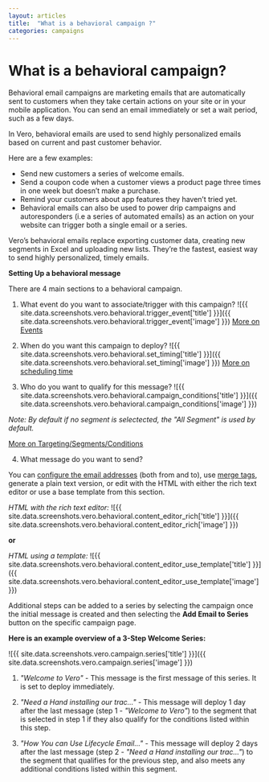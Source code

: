 ```yaml
---
layout: articles
title:  "What is a behavioral campaign ?"
categories: campaigns
---
```


# What is a behavioral campaign?

Behavioral email campaigns are marketing emails that are automatically sent to customers when they take certain actions on your site or in your mobile application. You can send an email immediately or set a wait period, such as a few days.

In Vero, behavioral emails are used to send highly personalized emails based on current and past customer behavior.

Here are a few examples:

- Send new customers a series of welcome emails.
- Send a coupon code when a customer views a product page three times in one week but doesn’t make a purchase.
- Remind your customers about app features they haven’t tried yet.
- Behavioral emails can also be used to power drip campaigns and autoresponders (i.e a series of automated emails) as an action on your website can trigger both a single email or a series.

Vero’s behavioral emails replace exporting customer data, creating new segments in Excel and uploading new lists. They’re the fastest, easiest way to send highly personalized, timely emails.


**Setting Up a behavioral message**

There are 4 main sections to a behavioral campaign.


1. What event do you want to associate/trigger with this campaign?
![{{ site.data.screenshots.vero.behavioral.trigger_event['title'] }}]({{ site.data.screenshots.vero.behavioral.trigger_event['image'] }}) 
[More on Events](/articles/what-are-events.html)

2. When do you want this campaign to deploy?
![{{ site.data.screenshots.vero.behavioral.set_timing['title'] }}]({{ site.data.screenshots.vero.behavioral.set_timing['image'] }}) 
[More on scheduling time](/articles/scheduling-timing.html)

3. Who do you want to qualify for this message?
![{{ site.data.screenshots.vero.behavioral.campaign_conditions['title'] }}]({{ site.data.screenshots.vero.behavioral.campaign_conditions['image'] }}) 

*Note: By default if no segment is selectected, the "All Segment" is used by default.*

[More on Targeting/Segments/Conditions](/articles/create-a-segment.html)

4. What message do you want to send?

You can [configure the email addresses](/articles/adding-to-and-from-email-addresses.html) (both from and to), use [merge tags](/articles/inserting-merge-tags-using-liquid-in-my-emails.html), generate a plain text version, or edit with the HTML with either the rich text editor or use a base template from this section.

*HTML with the rich text editor:*
![{{ site.data.screenshots.vero.behavioral.content_editor_rich['title'] }}]({{ site.data.screenshots.vero.behavioral.content_editor_rich['image'] }}) 

**or**

*HTML using a template:*
![{{ site.data.screenshots.vero.behavioral.content_editor_use_template['title'] }}]({{ site.data.screenshots.vero.behavioral.content_editor_use_template['image'] }}) 


Additional steps can be added to a series by selecting the campaign once the initial message is created and then selecting the **Add Email to Series** button on the specific campaign page.


**Here is an example overview of a 3-Step Welcome Series:**

![{{ site.data.screenshots.vero.campaign.series['title'] }}]({{ site.data.screenshots.vero.campaign.series['image'] }})

1. *"Welcome to Vero"* -
This message is the first message of this series.  It is set to deploy immediately.  

2. *"Need a Hand installing our trac..."* -
This message will deploy 1 day after the last message (step 1 - *"Welcome to Vero"*) to the segment that is selected in step 1 if they also qualify for the conditions listed within this step.

3. *"How You can Use Lifecycle Email..."* -
This message will deploy 2 days after the last message (step 2 - *"Need a Hand installing our trac..."*) to the segment that qualifies for the previous step, and also meets any additional conditions listed within this segment.
